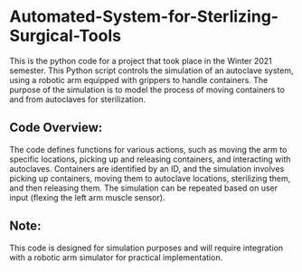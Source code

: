# Automated-System-for-Sterlizing-Surgical-Tools

This is the python code for a project that took place in the Winter 2021 semester. This Python script controls the simulation of an autoclave system, using a robotic arm equipped with grippers to handle containers. The purpose of the simulation is to model the process of moving containers to and from autoclaves for sterilization.

## Code Overview:

The code defines functions for various actions, such as moving the arm to specific locations, picking up and releasing containers, and interacting with autoclaves.
Containers are identified by an ID, and the simulation involves picking up containers, moving them to autoclave locations, sterilizing them, and then releasing them.
The simulation can be repeated based on user input (flexing the left arm muscle sensor).


## Note:

This code is designed for simulation purposes and will require integration with a robotic arm simulator for practical implementation.
